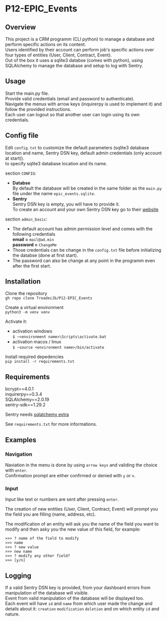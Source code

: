 # P12-EPIC_Events

## Overview
This project is a CRM programm (CLI python) to manage a database and perform specific actions on its content.  
Users identified by their account can perform job's specific actions over four types of entities (User, Client, Contract, Event).  
Out of the box it uses a sqlite3 databse (comes with python), using SQLAlchemy to manage the database and setup to log with Sentry.

## Usage
Start the main.py file.  
Provide valid credentials (email and password to authenticate).  
Navigate the menus with arrow keys (inquirerpy is used to implement it) and follow the provided instructions.  
Each user can logout so that another user can login using its own credentials.



## Config file
Edit `config.txt` to customize the default parameters (sqlite3 database location and name, Sentry DSN key, default admin credentials (only account at start)).  
to specify sqlite3 database location and its name.

section `CONFIG`:
- **Databse**  
By default the database will be created in the same folder as the `main.py` file under the name `epic_events.sqlite`.  
- **Sentry**  
Sentry DSN key is empty, you will have to provide it.  
To create an account and your own Sentry DSN key go to their [website](https://sentry.io/welcome/)

section `admin_basic`:
- The default account has admin permission level and comes with the following credentials  
**email =** `mail@ad.min`  
**password =** `ChangeMe`
- Those credentials can be change in the `config.txt` file before initializing the databse (done at first start).
- The password can also be change at any point in the programm even after the first start.


## Installation
Clone the repository  
`gh repo clone TroadecJb/P12-EPIC_Events`  

Create a virtual environment  
`python3 -m venv venv`  

Activate it:
- activation windows  
`$ ~<environment name>\Scripts\activate.bat`  
- activation macos / linux  
`$ ~source <environment name>/bin/activate`  

Install required depedencies  
`pip install -r requirements.txt`

## Requirements
bcrypt==4.0.1  
inquirerpy==0.3.4  
SQLAlchemy==2.0.19  
sentry-sdk==1.29.2

Sentry needs [sqlalchemy extra](https://docs.sentry.io/platforms/python/configuration/integrations/sqlalchemy/)

See `requirements.txt` for more informations.

## Examples
### Navigation
Naviation in the menu is done by using `arrow keys` and validing the choice with `enter`.  
Confirmation prompt are either confirmed or denied with `y` or `n`.

### Input
Input like text or numbers are sent after pressing `enter`.  

The creation of new entities (User, Client, Contract, Event) will prompt you the field you are filling (name, address, etc).  

The modification of an entity will ask you the name of the field you want to modify and then asky you the new value of this field, for example:  
```
>>> ? name of the field to modify 
>>> name
>>> ? new value
>>> new name
>>> ? modify any other field?
>>> [y/n]
```

## Logging
If a valid Sentry DSN key is provided, from your dashboard errors from manipulation of the database will visible.  
Event from valid manipulation of the database will be displayed too.  
Each event will have `id` and  `name` from which user made the change and details about it: `creation` `modification` `deletion` and on which entity `id` and nature.  